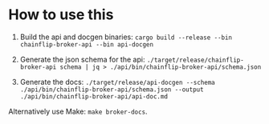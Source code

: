 # How to use this

1. Build the api and docgen binaries:
    `cargo build --release --bin chainflip-broker-api --bin api-docgen`

2. Generate the json schema for the api:
    `./target/release/chainflip-broker-api schema | jq > ./api/bin/chainflip-broker-api/schema.json`

3. Generate the docs:
    `./target/release/api-docgen --schema ./api/bin/chainflip-broker-api/schema.json --output ./api/bin/chainflip-broker-api/api-doc.md`

Alternatively use Make: `make broker-docs`.
